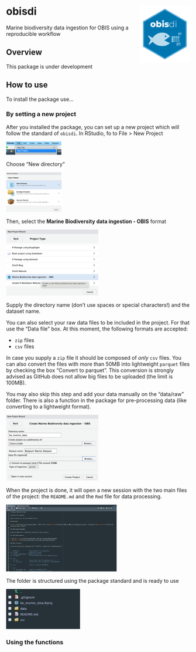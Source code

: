 
<!-- README.md is generated from README.Rmd. Please edit that file -->

# obisdi <a href="https://obis.org"><img style="border: 10px solid #FFFFFF;" src="inst/img/obisdi_logo.png" align="right" height="138" /></a>

Marine biodiversity data ingestion for OBIS using a reproducible
workflow

<!-- badges: start -->
<!--[![CRAN status](https://www.r-pkg.org/badges/version/dplyr)](https://cran.r-project.org/package=dplyr)
[![R-CMD-check](https://github.com/tidyverse/dplyr/actions/workflows/R-CMD-check.yaml/badge.svg)](https://github.com/tidyverse/dplyr/actions/workflows/R-CMD-check.yaml)
[![Codecov test coverage](https://codecov.io/gh/tidyverse/dplyr/branch/main/graph/badge.svg)](https://app.codecov.io/gh/tidyverse/dplyr?branch=main)-->
<!-- badges: end -->

## Overview

This package is under development

## How to use

To install the package use…

### By setting a new project

After you installed the package, you can set up a new project which will
follow the standard of `obisdi`. In RStudio, fo to File \> New Project

<img style="width: 30%; margin-right: 20px;" src="inst/img/pkg_s1.png">

Choose “New directory”

<img style="width: 30%; margin-right: 20px;" src="inst/img/pkg_s2.png">

Then, select the **Marine Biodiversity data ingestion - OBIS** format

<img style="width: 50%; margin-right: 20px;" src="inst/img/pkg_s3.png">

Supply the directory name (don’t use spaces or special characters!) and
the dataset name.

You can also select your raw data files to be included in the project.
For that use the “Data file” box. At this moment, the following formats
are accepted:

- `zip` files
- `csv` files

In case you supply a `zip` file it should be composed of *only* `csv`
files. You can also convert the files with more than 50MB into
lightweight `parquet` files by checking the box “Convert to parquet”.
This conversion is strongly advised as GitHub does not allow big files
to be uploaded (the limit is 100MB).

You may also skip this step and add your data manually on the “data/raw”
folder. There is also a function in the package for pre-processing data
(like converting to a lightweight format).

<img style="width: 50%; margin-right: 20px;" src="inst/img/pkg_s4.png">

When the project is done, it will open a new session with the two main
files of the project: the `README.md` and the `Rmd` file for data
processing.

<img style="width: 60%; margin-right: 20px;" src="inst/img/pkg_s5.png">

The folder is structured using the package standard and is ready to use

<img style="width: 40%; margin-right: 20px;" src="inst/img/pkg_s6.png">

### Using the functions
